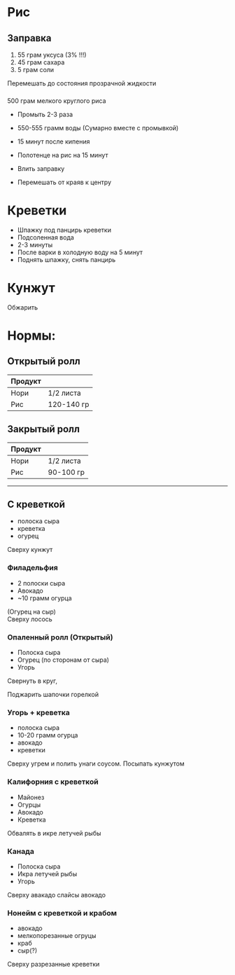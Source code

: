# Рис

## Заправка

1. 55 грам уксуса (3% !!!)
2. 45 грам сахара
3. 5 грам соли

Перемешать до состояния прозрачной жидкости

###
500 грам мелкого круглого риса

- Промыть 2-3 раза
- 550-555 грамм воды (Сумарно вместе с промывкой)
- 15 минут после кипения
- Полотенце на рис на 15 минут


- Влить заправку
- Перемешать от краяв к центру

# Креветки

- Шпажку под панцирь креветки
- Подсоленная вода
- 2-3 минуты
- После варки в холодную воду на 5 минут
- Поднять шпажку, снять панцирь

# Кунжут
Обжарить

# Нормы:
## Открытый ролл 
 |Продукт |  |
 | ---  | --- |
 | Нори | 1/2 листа |
 | Рис  | 120-140 гр |
 
  
## Закрытый ролл  
 |Продукт |  |
 | ---  | --- |
 | Нори | 1/2 листа |
 | Рис  | 90-100 гр |  
 
 
--- 
 
## C креветкой
- полоска сыра
- креветка
- огурец

Сверху кунжут 
 
### Филадельфия
- 2 полоски сыра
- Авокадо
- ~10 грамм огурца 

(Огурец на сыр)  
Сверху лосось  
  
### Опаленный ролл (Открытый)

- Полоска сыра
- Огурец (по сторонам от сыра)
- Угорь 

Свернуть в круг, 

Поджарить шапочки горелкой

### Угорь + креветка
- полоска сыра
- 10-20 грамм огурца
- авокадо
- креветки

Сверху угрем и полить унаги соусом. Посыпать кунжутом

### Калифорния с креветкой

- Майонез
- Огурцы
- Авокадо
- Креветка

Обвалять в икре летучей рыбы

### Канада
- Полоска сыра
- Икра летучей рыбы
- Угорь

Сверху авакадо слайсы авокадо

### Нонейм с креветкой и крабом

- авокадо
- мелкопорезанные огруцы
- краб
- сыр(?)

Сверху разрезанные креветки

